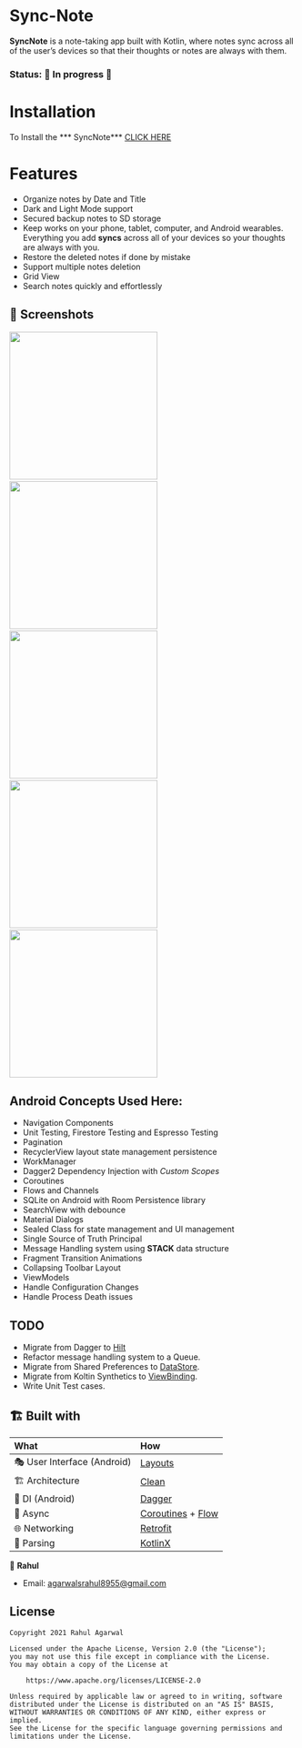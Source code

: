 # Sync-Note

**SyncNote** is a note-taking app built with Kotlin, where notes sync across all of the user’s
devices so that their thoughts or notes are always with them.

### Status: 🚧 In progress 🚧

# Installation

To Install the ***
SyncNote*** [CLICK HERE](https://play.google.com/store/apps/details?id=com.notesync.notes)

# Features

* Organize notes by Date and Title
* Dark and Light Mode support
* Secured backup notes to SD storage
* Keep works on your phone, tablet, computer, and Android wearables. Everything you add **syncs**
  across all of your devices so your thoughts are always with you.
* Restore the deleted notes if done by mistake
* Support multiple notes deletion
* Grid View
* Search notes quickly and effortlessly

## :camera_flash: Screenshots

<img src="/screenshots/screen_1.png" width="260">&emsp;<img src="/screenshots/screen_2.png"
width="260">&emsp;<img src="/screenshots/screen_3.png" width="260">
&emsp;<img src="/screenshots/screen_4.png" width="260">
&emsp;<img src="/screenshots/screen_5.png" width="260">
<br>

## Android Concepts Used Here:

* Navigation Components
* Unit Testing, Firestore Testing and Espresso Testing
* Pagination
* RecyclerView layout state management persistence
* WorkManager
* Dagger2 Dependency Injection with *Custom Scopes*
* Coroutines
* Flows and Channels
* SQLite on Android with Room Persistence library
* SearchView with debounce
* Material Dialogs
* Sealed Class for state management and UI management
* Single Source of Truth Principal
* Message Handling system using **STACK** data structure
* Fragment Transition Animations
* Collapsing Toolbar Layout
* ViewModels
* Handle Configuration Changes
* Handle Process Death issues

## TODO

* Migrate from Dagger
  to [Hilt](https://developer.android.com/training/dependency-injection/hilt-android)
* Refactor message handling system to a Queue.
* Migrate from Shared Preferences
  to [DataStore](https://developer.android.com/topic/libraries/architecture/datastore).
* Migrate from Koltin Synthetics
  to [ViewBinding](https://developer.android.com/topic/libraries/view-binding).
* Write Unit Test cases.

## 🏗️️ Built with

| What                        | How                                                                                                                                                                             |
|:----------------------------|:--------------------------------------------------------------------------------------------------------------------------------------------------------------------------------|
| 🎭 User Interface (Android) | [Layouts](https://developer.android.com/guide/topics/ui/declaring-layout)                                                                                                                |
| 🏗 Architecture             | [Clean](https://blog.cleancoder.com/uncle-bob/2012/08/13/the-clean-architecture.html)                                                                                           |
| 💉 DI (Android)             | [Dagger](https://developer.android.com/training/dependency-injection/dagger-android)                                                                                                |
| 🌊 Async                    | [Coroutines](https://kotlinlang.org/docs/coroutines-overview.html) + [Flow](https://kotlin.github.io/kotlinx.coroutines/kotlinx-coroutines-core/kotlinx.coroutines.flow/-flow/) |
| 🌐 Networking               | [Retrofit](https://square.github.io/retrofit/)                                                                                                                                  |
| 📄 Parsing                  | [KotlinX](https://kotlinlang.org/docs/serialization.html)                                                                                                                       |                                                                                                

👤 **Rahul**

* Email: agarwalsrahul8955@gmail.com

## License

```
Copyright 2021 Rahul Agarwal

Licensed under the Apache License, Version 2.0 (the "License");
you may not use this file except in compliance with the License.
You may obtain a copy of the License at

    https://www.apache.org/licenses/LICENSE-2.0

Unless required by applicable law or agreed to in writing, software
distributed under the License is distributed on an "AS IS" BASIS,
WITHOUT WARRANTIES OR CONDITIONS OF ANY KIND, either express or implied.
See the License for the specific language governing permissions and
limitations under the License.
```

